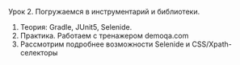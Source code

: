 Урок 2.
Погружаемся в инструментарий и библиотеки.
1. Теория: Gradle, JUnit5, Selenide.
2. Практика. Работаем с тренажером demoqa.com
3. Рассмотрим подробнее возможности Selenide и CSS/Xpath-селекторы
